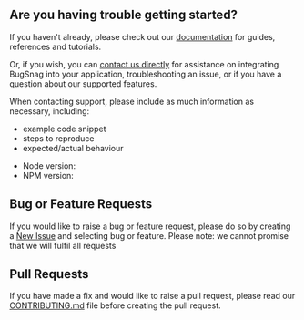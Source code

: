 ## Are you having trouble getting started?
If you haven't already, please check out our [documentation](https://docs.bugsnag.com/build-integrations/js/) for guides, references and tutorials.

Or, if you wish, you can [contact us directly](mailto:support@bugsnag.com) for assistance on integrating BugSnag into your application, troubleshooting an issue, or if you have a question about our supported features.

When contacting support, please include as much information as necessary, including:

- example code snippet
- steps to reproduce
- expected/actual behaviour 

* Node version:
* NPM version:

## Bug or Feature Requests
If you would like to raise a bug or feature request, please do so by creating a [New Issue](https://github.com/bugsnag/bugsnag-build-reporter-node/issues/new/choose) and selecting bug or feature.
Please note: we cannot promise that we will fulfil all requests

## Pull Requests
If you have made a fix and would like to raise a pull request, please read our [CONTRIBUTING.md](../CONTRIBUTING.md) file before creating the pull request.
